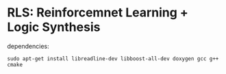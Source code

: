 # RLS: Reinforcemnet Learning + Logic Synthesis

dependencies:
```
sudo apt-get install libreadline-dev libboost-all-dev doxygen gcc g++ cmake
```

